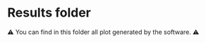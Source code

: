 # Results folder

:warning: You can find in this folder all plot generated by the software. :warning:



